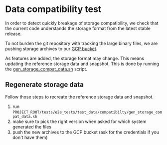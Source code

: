 # Data compatibility test

In order to detect quickly breakage of storage compatibility, we check that the current code understands the storage format from the latest stable release.

To not burden the git repository with tracking the large binary files, we are pushing storage archives to our [GCP bucket](https://storage.googleapis.com/qdrant-backward-compatibility/).

As features are added, the storage format may change. This means updating the reference storage data and snapshot. This is done by running the [gen_storage_compat_data.sh](test_data/storage-compat/gen_storage_compat_data.sh) script.

## Regenerate storage data

Follow those steps to recreate the reference storage data and snapshot.

1. run `PROJECT_ROOT/tests/e2e_tests/test_data/compatibilty/gen_storage_compat_data.sh`
2. make sure to pick the right version when asked for which system generated the files
3. push the new archives to the GCP bucket (ask for the credentials if you don't have them)

